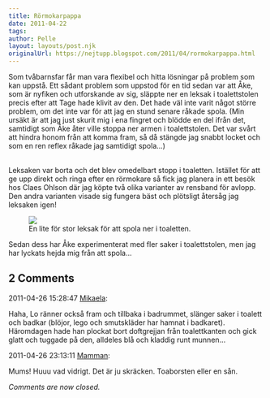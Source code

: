 ```yaml
---
title: Rörmokarpappa
date: 2011-04-22
tags: 	
author: Pelle
layout: layouts/post.njk
originalUrl: https://nejtupp.blogspot.com/2011/04/rormokarpappa.html
---
```


Som tvåbarnsfar får man vara flexibel och hitta lösningar på problem som kan uppstå. Ett sådant problem som uppstod för en tid sedan var att Åke, som är nyfiken och utforskande av sig, släppte ner en leksak i toalettstolen precis efter att Tage hade klivit av den. Det hade väl inte varit något större problem, om det inte var för att jag en stund senare råkade spola. (Min ursäkt är att jag just skurit mig i ena fingret och blödde en del ifrån det, samtidigt som Åke åter ville stoppa ner armen i toalettstolen. Det var svårt att hindra honom från att komma fram, så då stängde jag snabbt locket och som en ren reflex råkade jag samtidigt spola...)
<br><br>

Leksaken var borta och det blev omedelbart stopp i toaletten. Istället för att ge upp direkt och ringa efter en rörmokare så fick jag planera in ett besök hos Claes Ohlson där jag köpte två olika varianter av rensband för avlopp. Den andra varianten visade sig fungera bäst och plötsligt återsåg jag leksaken igen!

<figure>
	<img src="../../../img/2011/04/Rörmokar-Pelle-IMG_1122.jpg">
	<figcaption>En lite för stor leksak för att spola ner i toaletten.</figcaption>
</figure>

Sedan dess har Åke experimenterat med fler saker i toalettstolen, men jag har lyckats hejda mig från att spola...

<div class="comments">
	<div class="comments-header"><h2>2 Comments</h2></div>
	<div class="comments-body">
			<div class="comment" id="comment-5601119162135324063">
				<p class="comment-header">
					<date datetime="2011-04-26T15:28:47.958+02:00">2011-04-26 15:28:47</date> 
					<a href="https://www.blogger.com/profile/01053182570637311119" rel="nofollow">Mikaela</a>:
				</p>
				<div class="comment-content"><p>Haha, Lo ränner också fram och tillbaka i badrummet, slänger saker i toalett och badkar (blöjor, lego och smutskläder har hamnat i badkaret). Häromdagen hade han plockat bort doftgrejjan från toalettkanten och gick glatt och tuggade på den, alldeles blå och kladdig runt munnen...</p></div>
				<div class="comment-footer"></div>
			</div>
			<div class="comment" id="comment-4254500039549861709">
				<p class="comment-header">
					<date datetime="2011-04-26T23:13:11.699+02:00">2011-04-26 23:13:11</date> 
					<a href="https://www.blogger.com/profile/15863123892860534613" rel="nofollow">Mamman</a>:
				</p>
				<div class="comment-content"><p>Mums! Huuu vad vidrigt. Det är ju skräcken. Toaborsten eller en sån.</p></div>
				<div class="comment-footer"></div>
			</div></div>
	<p class="comments-footer"><em>Comments are now closed.</em></p>
</div>